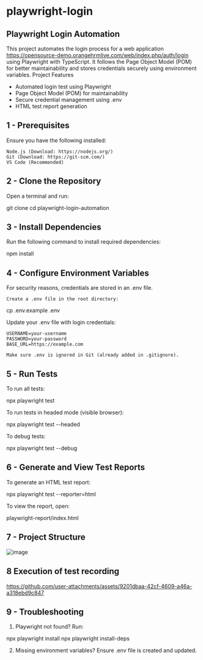 # playwright-login
## Playwright Login Automation

This project automates the login process for a web application https://opensource-demo.orangehrmlive.com/web/index.php/auth/login using Playwright with TypeScript. It follows the Page Object Model (POM) for better maintainability and stores credentials securely using environment variables.
Project Features

* Automated login test using Playwright
* Page Object Model (POM) for maintainability
* Secure credential management using .env
* HTML test report generation


## 1 - Prerequisites

Ensure you have the following installed:

    Node.js (Download: https://nodejs.org/)
    Git (Download: https://git-scm.com/)
    VS Code (Recommended)

## 2 -  Clone the Repository

Open a terminal and run:

git clone <repository-url>
cd playwright-login-automation

## 3 -  Install Dependencies

Run the following command to install required dependencies:

npm install

## 4 -  Configure Environment Variables

For security reasons, credentials are stored in an .env file.

    Create a .env file in the root directory:

cp .env.example .env

Update your .env file with login credentials:

    USERNAME=your-username
    PASSWORD=your-password
    BASE_URL=https://example.com

    Make sure .env is ignored in Git (already added in .gitignore).

## 5 - Run Tests
To run all tests:

npx playwright test

To run tests in headed mode (visible browser):

npx playwright test --headed

To debug tests:

npx playwright test --debug

## 6 -  Generate and View Test Reports

To generate an HTML test report:

npx playwright test --reporter=html

To view the report, open:

playwright-report/index.html

## 7 - Project Structure

![image](https://github.com/user-attachments/assets/89cf8ab8-363c-4c1c-b84e-da903c2d6b17)

## 8 Execution of test recording



https://github.com/user-attachments/assets/9201dbaa-42cf-4609-a46a-a318ebd9c847



## 9 - Troubleshooting

1. Playwright not found?
Run:

npx playwright install
npx playwright install-deps

2. Missing environment variables?
Ensure .env file is created and updated.
